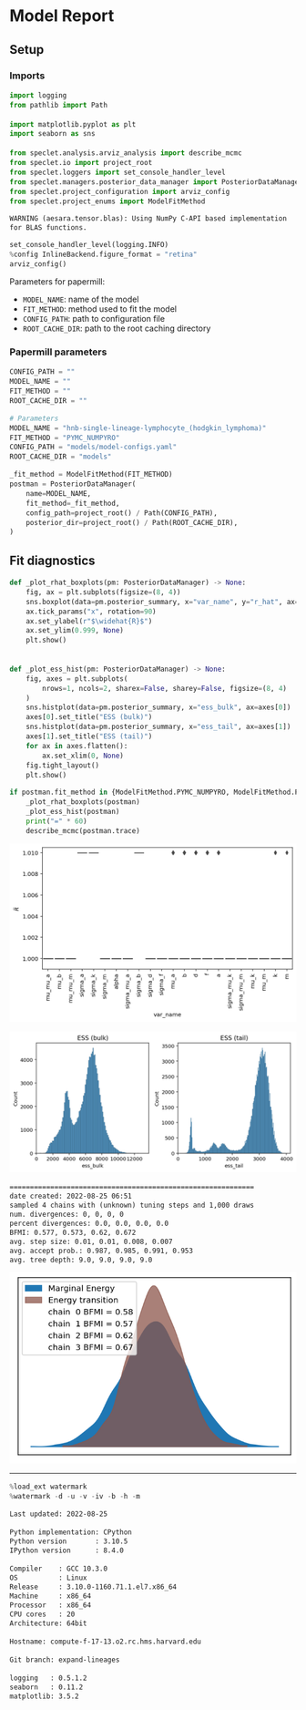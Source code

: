 # Model Report

## Setup

### Imports


```python
import logging
from pathlib import Path

import matplotlib.pyplot as plt
import seaborn as sns

from speclet.analysis.arviz_analysis import describe_mcmc
from speclet.io import project_root
from speclet.loggers import set_console_handler_level
from speclet.managers.posterior_data_manager import PosteriorDataManager
from speclet.project_configuration import arviz_config
from speclet.project_enums import ModelFitMethod
```

    WARNING (aesara.tensor.blas): Using NumPy C-API based implementation for BLAS functions.



```python
set_console_handler_level(logging.INFO)
%config InlineBackend.figure_format = "retina"
arviz_config()
```

Parameters for papermill:

- `MODEL_NAME`: name of the model
- `FIT_METHOD`: method used to fit the model
- `CONFIG_PATH`: path to configuration file
- `ROOT_CACHE_DIR`: path to the root caching directory

### Papermill parameters


```python
CONFIG_PATH = ""
MODEL_NAME = ""
FIT_METHOD = ""
ROOT_CACHE_DIR = ""
```


```python
# Parameters
MODEL_NAME = "hnb-single-lineage-lymphocyte_(hodgkin_lymphoma)"
FIT_METHOD = "PYMC_NUMPYRO"
CONFIG_PATH = "models/model-configs.yaml"
ROOT_CACHE_DIR = "models"
```


```python
_fit_method = ModelFitMethod(FIT_METHOD)
postman = PosteriorDataManager(
    name=MODEL_NAME,
    fit_method=_fit_method,
    config_path=project_root() / Path(CONFIG_PATH),
    posterior_dir=project_root() / Path(ROOT_CACHE_DIR),
)
```

## Fit diagnostics


```python
def _plot_rhat_boxplots(pm: PosteriorDataManager) -> None:
    fig, ax = plt.subplots(figsize=(8, 4))
    sns.boxplot(data=pm.posterior_summary, x="var_name", y="r_hat", ax=ax)
    ax.tick_params("x", rotation=90)
    ax.set_ylabel(r"$\widehat{R}$")
    ax.set_ylim(0.999, None)
    plt.show()


def _plot_ess_hist(pm: PosteriorDataManager) -> None:
    fig, axes = plt.subplots(
        nrows=1, ncols=2, sharex=False, sharey=False, figsize=(8, 4)
    )
    sns.histplot(data=pm.posterior_summary, x="ess_bulk", ax=axes[0])
    axes[0].set_title("ESS (bulk)")
    sns.histplot(data=pm.posterior_summary, x="ess_tail", ax=axes[1])
    axes[1].set_title("ESS (tail)")
    for ax in axes.flatten():
        ax.set_xlim(0, None)
    fig.tight_layout()
    plt.show()
```


```python
if postman.fit_method in {ModelFitMethod.PYMC_NUMPYRO, ModelFitMethod.PYMC_MCMC}:
    _plot_rhat_boxplots(postman)
    _plot_ess_hist(postman)
    print("=" * 60)
    describe_mcmc(postman.trace)
```



![png](hnb-single-lineage-lymphocyte_%28hodgkin_lymphoma%29_PYMC_NUMPYRO_files/hnb-single-lineage-lymphocyte_%28hodgkin_lymphoma%29_PYMC_NUMPYRO_12_0.png)





![png](hnb-single-lineage-lymphocyte_%28hodgkin_lymphoma%29_PYMC_NUMPYRO_files/hnb-single-lineage-lymphocyte_%28hodgkin_lymphoma%29_PYMC_NUMPYRO_12_1.png)



    ============================================================
    date created: 2022-08-25 06:51
    sampled 4 chains with (unknown) tuning steps and 1,000 draws
    num. divergences: 0, 0, 0, 0
    percent divergences: 0.0, 0.0, 0.0, 0.0
    BFMI: 0.577, 0.573, 0.62, 0.672
    avg. step size: 0.01, 0.01, 0.008, 0.007
    avg. accept prob.: 0.987, 0.985, 0.991, 0.953
    avg. tree depth: 9.0, 9.0, 9.0, 9.0




![png](hnb-single-lineage-lymphocyte_%28hodgkin_lymphoma%29_PYMC_NUMPYRO_files/hnb-single-lineage-lymphocyte_%28hodgkin_lymphoma%29_PYMC_NUMPYRO_12_3.png)



---


```python
%load_ext watermark
%watermark -d -u -v -iv -b -h -m
```

    Last updated: 2022-08-25

    Python implementation: CPython
    Python version       : 3.10.5
    IPython version      : 8.4.0

    Compiler    : GCC 10.3.0
    OS          : Linux
    Release     : 3.10.0-1160.71.1.el7.x86_64
    Machine     : x86_64
    Processor   : x86_64
    CPU cores   : 20
    Architecture: 64bit

    Hostname: compute-f-17-13.o2.rc.hms.harvard.edu

    Git branch: expand-lineages

    logging   : 0.5.1.2
    seaborn   : 0.11.2
    matplotlib: 3.5.2
